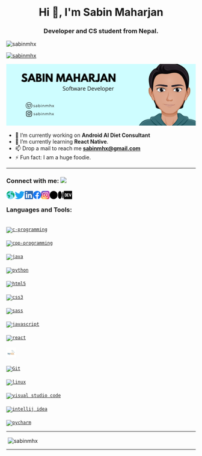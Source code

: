 <h1 align="center">Hi 👋, I'm Sabin Maharjan</h1>
<h3 align="center">Developer and CS student from Nepal.</h3>

<p align="left"> <img src="https://komarev.com/ghpvc/?username=sabinmhx&label=Profile%20views&color=0e75b6&style=flat" alt="sabinmhx" /> </p>
<p align="left"> <a href="https://twitter.com/sabinmhx" target="blank"><img src="https://img.shields.io/twitter/follow/sabinmhx?logo=twitter&style=for-the-badge" alt="sabinmhx" /></a> </p>

![sabinmhx](assets/sabinmhx.png)

- 🔭 I’m currently working on **Android AI Diet Consultant**
- 🌱 I’m currently learning **React Native**.
- 📫 Drop a mail to reach me [**sabinmhx@gmail.com**][gmail]
- ⚡ Fun fact: I am a huge foodie.

---

### Connect with me: <img src="https://media.giphy.com/media/LnQjpWaON8nhr21vNW/giphy.gif" height="32">

[<img align="left" alt="SabinMaharjan" height="22px" src="./assets/Web.png" />][website]
[<img align="left" alt="SabinMaharjan | Twitter" height="22px" src="./assets/Twitter.png" />][twitter]
[<img align="left" alt="SabinMaharjan | LinkedIn" height="22px" src="./assets/LinkedIn.png" />][linkedin]
[<img align="left" alt="SabinMaharjan | Facebook" height="22px" src="./assets/Facebook.png" />][facebook]
[<img align="left" alt="SabinMaharjan | Instagram" height="22px" src="./assets/Instagram.png" />][instagram]
[<img align="left" alt="SabinMaharjan | Medium" height="22px" src="./assets/Medium.png" />][medium]
[<img align="left" alt="SabinMaharjan | Dev" height="22px" src="./assets/Dev.png" />][dev]

<br/>

### Languages and Tools:
[<code>
<img alt="c-programming" width="26px" src="https://img.icons8.com/color/240/000000/c-programming.png">
</code>](https://cprogramming.com)
[<code>
<img alt="cpp-programming" width="26px" src="https://img.icons8.com/color/48/000000/c-plus-plus-logo.png">
</code>](https://www.w3schools.com/cpp/)
[<code>
<img alt="java" width="26px" src="https://img.icons8.com/color/240/000000/java-coffee-cup-logo.png">
</code>](https://java.com)
[<code>
<img alt="python" width="26px" src="https://img.icons8.com/color/240/000000/python.png">
</code>](https://www.python.org/)
[<code>
<img alt="html5" width="26px" src="https://img.icons8.com/color/240/000000/html-5.png">
</code>](https://developer.mozilla.org/en-US/docs/Web/HTML)
[<code>
<img alt="css3" width="26px" src="https://img.icons8.com/color/240/000000/css3.png">
</code>](https://developer.mozilla.org/en-US/docs/Web/CSS)
[<code>
<img alt="sass" width="26px" src="https://img.icons8.com/color/240/000000/sass.png">
</code>](https://sass-lang.com/)
[<code>
<img alt="javascript" width="26px" src="https://img.icons8.com/color/240/000000/javascript.png" />
</code>](https://developer.mozilla.org/en-US/docs/Web/JavaScript)
[<code>
<img alt="react" width="26px" src="https://img.icons8.com/color/240/000000/react-native.png" />
</code>](https://reactjs.org/)
[<code>
<img alt="MySQL" width="26px" src="https://raw.githubusercontent.com/github/explore/80688e429a7d4ef2fca1e82350fe8e3517d3494d/topics/mysql/mysql.png">
</code>](https://dev.mysql.com/)
[<code>
<img alt="Git" width="26px" src="https://img.icons8.com/color/240/000000/git.png">
</code>](https://git-scm.com/)
[<code>
<img alt="linux" width="26px" src="https://img.icons8.com/color/96/000000/linux.png">
</code>](https://www.kernel.org/)
[<code>
<img alt="visual studio code" width="26px" src="https://img.icons8.com/fluent/240/000000/visual-studio-code-2019.png" />
</code>](https://code.visualstudio.com/)
[<code>
<img alt="intellij idea" width="26px" src="https://img.icons8.com/color/240/000000/intellij-idea.png" />
</code>](https://www.jetbrains.com/idea/)
[<code>
<img alt="pycharm" width="26px" src="https://img.icons8.com/color/240/000000/pycharm.png" />
</code>](https://www.jetbrains.com/pycharm/)

---

<p>&nbsp;<img align="center" src="https://github-readme-stats.vercel.app/api?username=sabinmhx&show_icons=true&locale=en" alt="sabinmhx" /></p>

---

[website]: https://sabinmaharjan8.com.np
[linkedin]: https://www.linkedin.com/in/sabinmhx
[medium]: https://medium.com/@sabinmhx
[dev]: https://dev.to/sabinmhx
[gmail]: mailto:sabinmhx@gmail.com
[twitter]: https://twitter.com/sabinmhx
[facebook]: https://www.facebook.com/sabinmhx
[instagram]: https://www.instagram.com/sabinmhx
